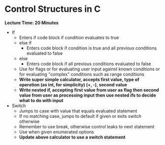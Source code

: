 # Control Structures in C

**Lecture Time: 20 Minutes**

* If
    * Enters if code block if condition evaluates to true
    * else if
        * Enters code block if condition is true and all previous conditions evaluated to false
    * else
        * Enters code block if all previous conditions evaluated to false
    * Use for flags or for evaluating user input against known conditions or for evaluating "complex" conditions such as range conditions
    * **Write super simple calculator, accepts first value, type of operation (as int, for simplicity) (+, -), second value**
    * **Write nested if, accepting first value from user as flag then second value from user as processing input then use nested ifs to decide what to do with input**
* Switch
    * Jumps to case with value that equals evaluated statement
    * If no matching case, jumps to default if given or exits switch otherwise
    * Remember to use break, otherwise control leaks to next statement
    * Use when given enumerated options
    * **Update above calculator to use a switch statement**

